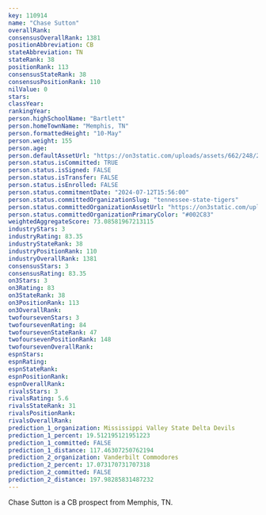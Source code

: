```yaml
---
key: 110914
name: "Chase Sutton"
overallRank: 
consensusOverallRank: 1381
positionAbbreviation: CB
stateAbbreviation: TN
stateRank: 38
positionRank: 113
consensusStateRank: 38
consensusPositionRank: 110
nilValue: 0
stars: 
classYear: 
rankingYear: 
person.highSchoolName: "Bartlett"
person.homeTownName: "Memphis, TN"
person.formattedHeight: "10-May"
person.weight: 155
person.age: 
person.defaultAssetUrl: "https://on3static.com/uploads/assets/662/248/248662.png"
person.status.isCommitted: TRUE
person.status.isSigned: FALSE
person.status.isTransfer: FALSE
person.status.isEnrolled: FALSE
person.status.commitmentDate: "2024-07-12T15:56:00"
person.status.committedOrganizationSlug: "tennessee-state-tigers"
person.status.committedOrganizationAssetUrl: "https://on3static.com/uploads/assets/265/150/150265.svg"
person.status.committedOrganizationPrimaryColor: "#002C83"
weightedAggregateScore: 73.08581967213115
industryStars: 3
industryRating: 83.35
industryStateRank: 38
industryPositionRank: 110
industryOverallRank: 1381
consensusStars: 3
consensusRating: 83.35
on3Stars: 3
on3Rating: 83
on3StateRank: 38
on3PositionRank: 113
on3OverallRank: 
twofoursevenStars: 3
twofoursevenRating: 84
twofoursevenStateRank: 47
twofoursevenPositionRank: 148
twofoursevenOverallRank: 
espnStars: 
espnRating: 
espnStateRank: 
espnPositionRank: 
espnOverallRank: 
rivalsStars: 3
rivalsRating: 5.6
rivalsStateRank: 31
rivalsPositionRank: 
rivalsOverallRank: 
prediction_1_organization: Mississippi Valley State Delta Devils
prediction_1_percent: 19.512195121951223
prediction_1_committed: FALSE
prediction_1_distance: 117.46307250762194
prediction_2_organization: Vanderbilt Commodores
prediction_2_percent: 17.073170731707318
prediction_2_committed: FALSE
prediction_2_distance: 197.98285831487232
---
```

Chase Sutton is a CB prospect from Memphis, TN.